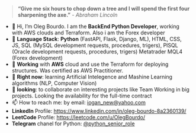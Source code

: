   > **“Give me six hours to chop down a tree and I will spend the first four sharpening the axe.”** - *Abraham Lincoln*
- 👋 Hi, I’m Oleg Bourdo. I am the **BackEnd Python Developer**, working with AWS clouds and Terraform. Also i am the Forex developer
- 👀 **Language Stack**: **Python** (FastAPI, Flask, Django, ML), HTML, CSS, JS, SQL (MySQL development requests, procedures, trigers), PlSQL (Oracle development requests, procedures, trigers) Metatrader MQL4 (Forex development)
- 👀 **Working** with **AWS** cloud and use the Terraform for deploying structures. Was certified as AWS Practitioner.
- 🌱 **Right now**: learning Artificial Intelegence and Mashine Learning algorithms (NLP, Computer Vision)
- 💞️ **looking**: to collaborate on interesting projects like Team Working in big projects. Looking the availability for the full-time contract
- 📫 How to reach me: by email: iogan_new@yahoo.com
- **LinkedIn** Profile: https://www.linkedin.com/in/oleg-bourdo-8a2360139/
- **LeetCode** Profile: https://leetcode.com/u/OlegBourdo/
- **Telegram** chanel for Python: [@python_senior_role](https://t.me/python_senior_role)


<!---
comsompom/comsompom is a ✨ special ✨ repository because its `README.md` (this file) appears on your GitHub profile.
You can click the Preview link to take a look at your changes.
--->
